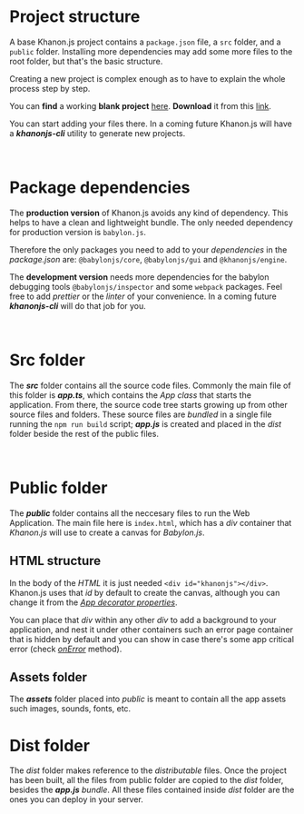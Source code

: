 # Project structure

A base Khanon.js project contains a `package.json` file, a `src` folder, and a `public` folder. Installing more dependencies may add some more files to the root folder, but that's the basic structure.

Creating a new project is complex enough as to have to explain the whole process step by step.

You can **find** a working **blank project** [here](https://github.com/khanonjs/khanon.js/tree/main/tutorials/blank-project). **Download** it from this [link](https://minhaskamal.github.io/DownGit/#/home?url=https://github.com/khanonjs/khanon.js/tree/main/tutorials/blank-project).

You can start adding your files there. In a coming future Khanon.js will have a ***khanonjs-cli*** utility to generate new projects.

&nbsp;
# Package dependencies

The **production version** of Khanon.js avoids any kind of dependency. This helps to have a clean and lightweight bundle. The only needed dependency for production version is `babylon.js`.

Therefore the only packages you need to add to your *dependencies* in the *package.json* are: `@babylonjs/core`, `@babylonjs/gui` and `@khanonjs/engine`.

The **development version** needs more dependencies for the babylon debugging tools `@babylonjs/inspector` and some `webpack` packages. Feel free to add *prettier* or the *linter* of your convenience. In a coming future ***khanonjs-cli*** will do that job for you.

&nbsp;
# Src folder

The ***src*** folder contains all the source code files. Commonly the main file of this folder is ***app.ts***, which contains the *App class* that starts the application. From there, the source code tree starts growing up from other source files and folders. These source files are *bundled* in a single file running the `npm run build` script; ***app.js*** is created and placed in the *dist* folder beside the rest of the public files.

&nbsp;
# Public folder

The ***public*** folder contains all the neccesary files to run the Web Application. The main file here is `index.html`, which has a *div* container that *Khanon.js* will use to create a canvas for *Babylon.js*.

## HTML structure

In the body of the *HTML* it is just needed `<div id="khanonjs"></div>`. Khanon.js uses that *id* by default to create the canvas, although you can change it from the [*App decorator properties*](https://khanonjs.com/api-docs/interfaces/decorators_app.AppProps.html#htmlCanvasContainerId).

You can place that *div* within any other *div* to add a background to your application, and nest it under other containers such an error page container that is hidden by default and you can show in case there's some app critical error (check [*onError*](https://khanonjs.com/api-docs/classes/decorators_app.AppInterface.html#onError) method).

## Assets folder

The ***assets*** folder placed into *public* is meant to contain all the app assets such images, sounds, fonts, etc.

# Dist folder

The *dist* folder makes reference to the *distributable* files. Once the project has been built, all the files from public folder are copied to the *dist* folder, besides the ***app.js*** *bundle*. All these files contained inside *dist* folder are the ones you can deploy in your server.